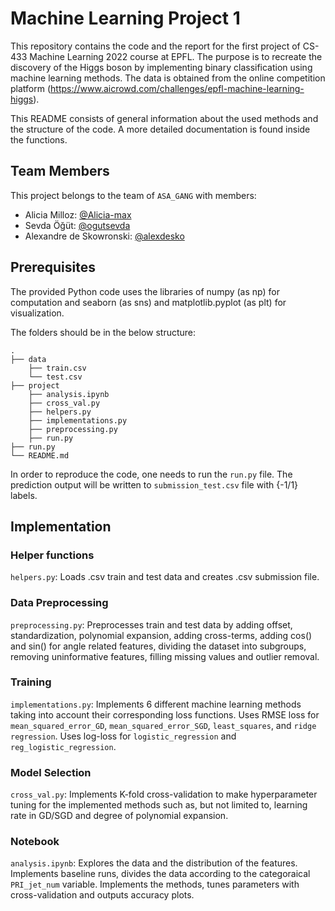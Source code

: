 # Machine Learning Project 1

This repository contains the code and the report for the first project of CS-433 Machine Learning 2022 course at EPFL. The purpose is to recreate the discovery of the Higgs boson by implementing binary classification using machine learning methods. The data is obtained from the online competition platform (https://www.aicrowd.com/challenges/epfl-machine-learning-higgs).

This README consists of general information about the used methods and the structure of the code. A more detailed documentation is found inside the functions.

## Team Members

This project belongs to the team of `ASA_GANG` with members:

- Alicia Milloz: [@Alicia-max](https://github.com/Alicia-max)
- Sevda Öğüt: [@ogutsevda](https://github.com/ogutsevda)
- Alexandre de Skowronski: [@alexdesko](https://github.com/alexdesko)

## Prerequisites

The provided Python code uses the libraries of numpy (as np) for computation and seaborn (as sns) and matplotlib.pyplot (as plt) for visualization.

The folders should be in the below structure:

    .
    ├── data
        ├── train.csv
        └── test.csv
    ├── project
        ├── analysis.ipynb
        ├── cross_val.py
        ├── helpers.py
        ├── implementations.py
        ├── preprocessing.py
        ├── run.py
    ├── run.py
    └── README.md

In order to reproduce the code, one needs to run the `run.py` file. The prediction output will be written to `submission_test.csv` file with {-1/1} labels.


## Implementation

### Helper functions

`helpers.py`: Loads .csv train and test data and creates .csv submission file.

### Data Preprocessing 

`preprocessing.py`: Preprocesses train and test data by adding offset, standardization, polynomial expansion, adding cross-terms, adding cos() and sin() for angle related features, dividing the dataset into subgroups, removing uninformative features, filling missing values and outlier removal.

### Training

`implementations.py`: Implements 6 different machine learning methods taking into account their corresponding loss functions. Uses RMSE loss for `mean_squared_error_GD`, `mean_squared_error_SGD`, `least_squares`, and `ridge regression`. Uses log-loss for `logistic_regression` and `reg_logistic_regression`.

### Model Selection

`cross_val.py`: Implements K-fold cross-validation to make hyperparameter tuning for the implemented methods such as, but not limited to, learning rate in GD/SGD and degree of polynomial expansion.

### Notebook

`analysis.ipynb`: Explores the data and the distribution of the features. Implements baseline runs, divides the data according to the categoraical `PRI_jet_num` variable. Implements the methods, tunes parameters with cross-validation and outputs accuracy plots.